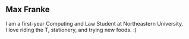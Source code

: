 ## Max Franke
I am a first-year Computing and Law Student at Northeastern University.    
I love riding the T, stationery, and trying new foods.
:)

